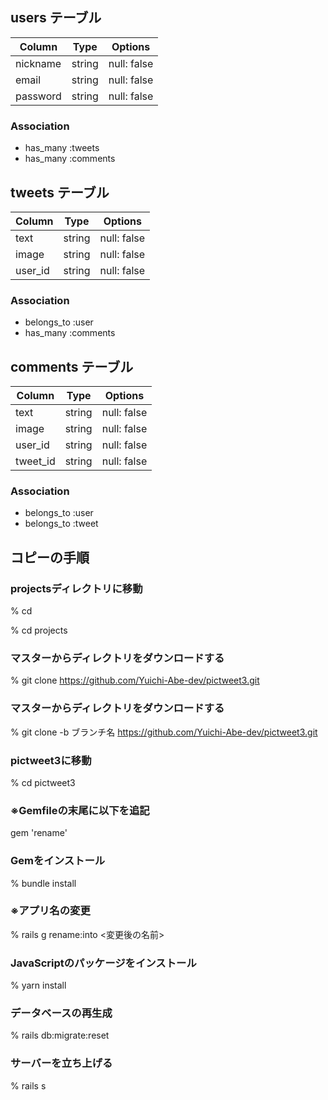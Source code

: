 ## users テーブル

| Column   | Type   | Options     |
| -------- | ------ | ----------- |
| nickname | string | null: false |
| email    | string | null: false |
| password | string | null: false |

### Association

- has_many :tweets
- has_many :comments

## tweets テーブル

| Column   | Type   | Options     |
| -------- | ------ | ----------- |
| text     | string | null: false |
| image    | string | null: false |
| user_id  | string | null: false |

### Association
- belongs_to :user
- has_many :comments

## comments テーブル

| Column   | Type   | Options     |
| -------- | ------ | ----------- |
| text     | string | null: false |
| image    | string | null: false |
| user_id  | string | null: false |
| tweet_id | string | null: false |

### Association
- belongs_to :user
- belongs_to :tweet

## コピーの手順

### projectsディレクトリに移動
% cd

% cd projects

### マスターからディレクトリをダウンロードする
% git clone https://github.com/Yuichi-Abe-dev/pictweet3.git

### マスターからディレクトリをダウンロードする
% git clone -b ブランチ名 https://github.com/Yuichi-Abe-dev/pictweet3.git

### pictweet3に移動
% cd pictweet3

### ※Gemfileの末尾に以下を追記
gem 'rename'

### Gemをインストール
% bundle install

### ※アプリ名の変更
% rails g rename:into <変更後の名前>

### JavaScriptのパッケージをインストール
% yarn install

### データベースの再生成
% rails db:migrate:reset

### サーバーを立ち上げる
% rails s
